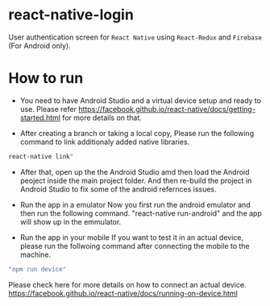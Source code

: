 # react-native-login
User authentication screen for `React Native` using `React-Redux` and `Firebase` (For Android only).

# How to run

- You need to have Android Studio and a virtual device setup and ready to use.
Please refer https://facebook.github.io/react-native/docs/getting-started.html for more details on that.

- After creating a branch or taking a local copy, Please run the following command to link additionaly added native libraries.  
```sh
react-native link"
```

- After that, open up the the Android Studio amd then load the Android peoject inside the main project folder.
And then re-build the project in Android Studio to fix some of the android refernces issues.

- Run the app in a emulator
Now you first run the android emulator and then run the following command.
"react-native run-android" and the app will show up in the emmulator. 

- Run the app in your mobile 
If you want to test it in an actual device, please run the follwoing command after connecting the mobile to the machine.
```sh
"npm run device"
```
Please check here for more details on how to connect an actual device.
https://facebook.github.io/react-native/docs/running-on-device.html


